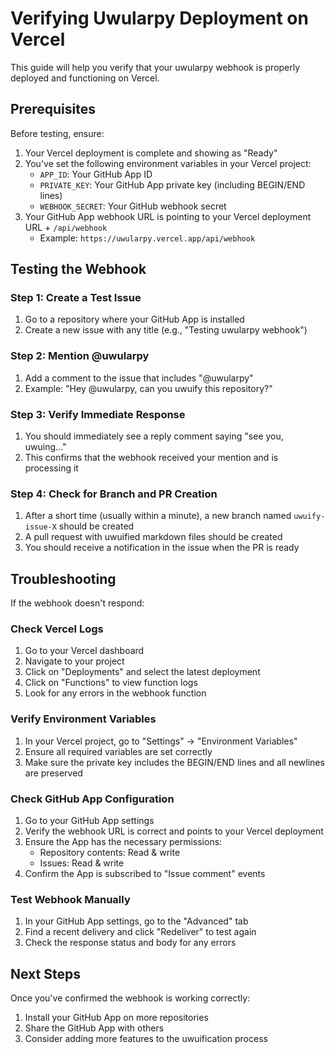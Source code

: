# Verifying Uwularpy Deployment on Vercel

This guide will help you verify that your uwularpy webhook is properly deployed and functioning on Vercel.

## Prerequisites

Before testing, ensure:

1. Your Vercel deployment is complete and showing as "Ready"
2. You've set the following environment variables in your Vercel project:
   - `APP_ID`: Your GitHub App ID
   - `PRIVATE_KEY`: Your GitHub App private key (including BEGIN/END lines)
   - `WEBHOOK_SECRET`: Your GitHub webhook secret
3. Your GitHub App webhook URL is pointing to your Vercel deployment URL + `/api/webhook`
   - Example: `https://uwularpy.vercel.app/api/webhook`

## Testing the Webhook

### Step 1: Create a Test Issue
1. Go to a repository where your GitHub App is installed
2. Create a new issue with any title (e.g., "Testing uwularpy webhook")

### Step 2: Mention @uwularpy
1. Add a comment to the issue that includes "@uwularpy"
2. Example: "Hey @uwularpy, can you uwuify this repository?"

### Step 3: Verify Immediate Response
1. You should immediately see a reply comment saying "see you, uwuing..."
2. This confirms that the webhook received your mention and is processing it

### Step 4: Check for Branch and PR Creation
1. After a short time (usually within a minute), a new branch named `uwuify-issue-X` should be created
2. A pull request with uwuified markdown files should be created
3. You should receive a notification in the issue when the PR is ready

## Troubleshooting

If the webhook doesn't respond:

### Check Vercel Logs
1. Go to your Vercel dashboard
2. Navigate to your project
3. Click on "Deployments" and select the latest deployment
4. Click on "Functions" to view function logs
5. Look for any errors in the webhook function

### Verify Environment Variables
1. In your Vercel project, go to "Settings" → "Environment Variables"
2. Ensure all required variables are set correctly
3. Make sure the private key includes the BEGIN/END lines and all newlines are preserved

### Check GitHub App Configuration
1. Go to your GitHub App settings
2. Verify the webhook URL is correct and points to your Vercel deployment
3. Ensure the App has the necessary permissions:
   - Repository contents: Read & write
   - Issues: Read & write
4. Confirm the App is subscribed to "Issue comment" events

### Test Webhook Manually
1. In your GitHub App settings, go to the "Advanced" tab
2. Find a recent delivery and click "Redeliver" to test again
3. Check the response status and body for any errors

## Next Steps

Once you've confirmed the webhook is working correctly:
1. Install your GitHub App on more repositories
2. Share the GitHub App with others
3. Consider adding more features to the uwuification process
